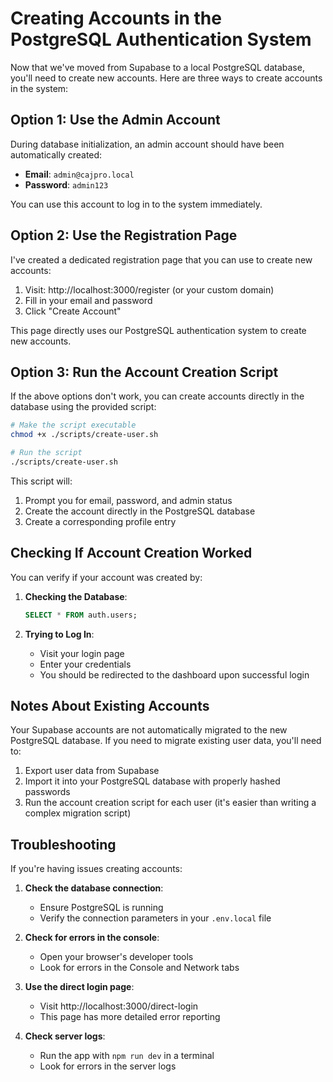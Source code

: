 # Creating Accounts in the PostgreSQL Authentication System

Now that we've moved from Supabase to a local PostgreSQL database, you'll need to create new accounts. Here are three ways to create accounts in the system:

## Option 1: Use the Admin Account

During database initialization, an admin account should have been automatically created:

- **Email**: `admin@cajpro.local`
- **Password**: `admin123`

You can use this account to log in to the system immediately.

## Option 2: Use the Registration Page

I've created a dedicated registration page that you can use to create new accounts:

1. Visit: http://localhost:3000/register (or your custom domain)
2. Fill in your email and password
3. Click "Create Account"

This page directly uses our PostgreSQL authentication system to create new accounts.

## Option 3: Run the Account Creation Script

If the above options don't work, you can create accounts directly in the database using the provided script:

```bash
# Make the script executable
chmod +x ./scripts/create-user.sh

# Run the script
./scripts/create-user.sh
```

This script will:
1. Prompt you for email, password, and admin status
2. Create the account directly in the PostgreSQL database
3. Create a corresponding profile entry

## Checking If Account Creation Worked

You can verify if your account was created by:

1. **Checking the Database**:
   ```sql
   SELECT * FROM auth.users;
   ```

2. **Trying to Log In**:
   - Visit your login page
   - Enter your credentials
   - You should be redirected to the dashboard upon successful login

## Notes About Existing Accounts

Your Supabase accounts are not automatically migrated to the new PostgreSQL database. If you need to migrate existing user data, you'll need to:

1. Export user data from Supabase
2. Import it into your PostgreSQL database with properly hashed passwords
3. Run the account creation script for each user (it's easier than writing a complex migration script)

## Troubleshooting

If you're having issues creating accounts:

1. **Check the database connection**:
   - Ensure PostgreSQL is running
   - Verify the connection parameters in your `.env.local` file

2. **Check for errors in the console**:
   - Open your browser's developer tools
   - Look for errors in the Console and Network tabs

3. **Use the direct login page**:
   - Visit http://localhost:3000/direct-login
   - This page has more detailed error reporting

4. **Check server logs**:
   - Run the app with `npm run dev` in a terminal
   - Look for errors in the server logs
